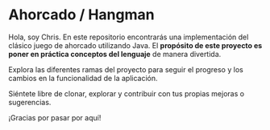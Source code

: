 # Ahorcado / Hangman 

Hola, soy Chris. En este repositorio encontrarás una implementación del clásico juego de ahorcado utilizando Java. El **propósito de este proyecto es poner en práctica conceptos del lenguaje** de manera divertida.

Explora las diferentes ramas del proyecto para seguir el progreso y los cambios en la funcionalidad de la aplicación.

Siéntete libre de clonar, explorar y contribuir con tus propias mejoras o sugerencias.

¡Gracias por pasar por aquí!